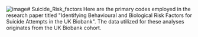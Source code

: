 ![image](https://github.com/beimagic/Suicide_Risk_factors/assets/32516105/8499bdd3-50de-4ba6-b2f7-89fc5f48b2b6)# Suicide_Risk_factors
Here are the primary codes employed in the research paper titled "Identifying Behavioural and Biological Risk Factors for Suicide Attempts in the UK Biobank". The data utilized for these analyses originates from the UK Biobank cohort.

